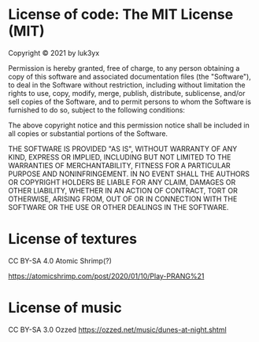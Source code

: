 # License of code: The MIT License (MIT)

Copyright © 2021 by luk3yx

Permission is hereby granted, free of charge, to any person obtaining a copy
of this software and associated documentation files (the "Software"), to deal
in the Software without restriction, including without limitation the rights
to use, copy, modify, merge, publish, distribute, sublicense, and/or sell
copies of the Software, and to permit persons to whom the Software is
furnished to do so, subject to the following conditions:

The above copyright notice and this permission notice shall be included in all
copies or substantial portions of the Software.

THE SOFTWARE IS PROVIDED "AS IS", WITHOUT WARRANTY OF ANY KIND, EXPRESS OR
IMPLIED, INCLUDING BUT NOT LIMITED TO THE WARRANTIES OF MERCHANTABILITY,
FITNESS FOR A PARTICULAR PURPOSE AND NONINFRINGEMENT. IN NO EVENT SHALL THE
AUTHORS OR COPYRIGHT HOLDERS BE LIABLE FOR ANY CLAIM, DAMAGES OR OTHER
LIABILITY, WHETHER IN AN ACTION OF CONTRACT, TORT OR OTHERWISE, ARISING FROM,
OUT OF OR IN CONNECTION WITH THE SOFTWARE OR THE USE OR OTHER DEALINGS IN THE
SOFTWARE.

# License of textures

CC BY-SA 4.0 Atomic Shrimp(?)

https://atomicshrimp.com/post/2020/01/10/Play-PRANG%21

# License of music

CC BY-SA 3.0 Ozzed https://ozzed.net/music/dunes-at-night.shtml
